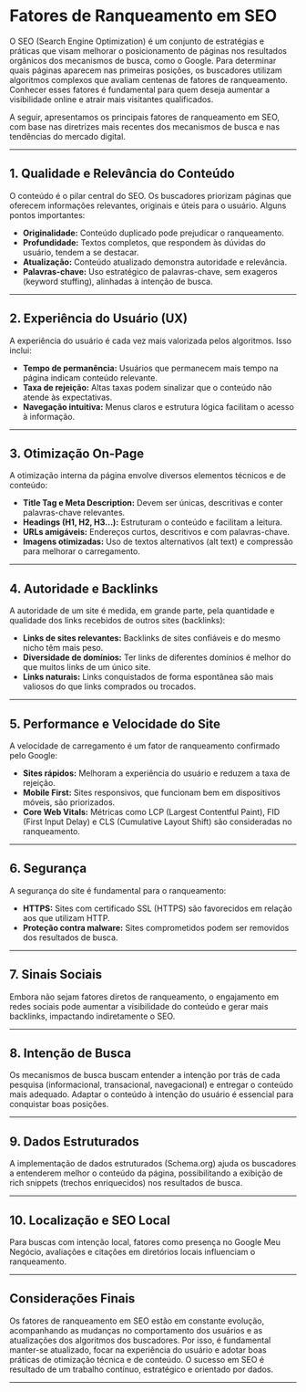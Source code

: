 
# Fatores de Ranqueamento em SEO

O SEO (Search Engine Optimization) é um conjunto de estratégias e práticas que visam melhorar o posicionamento de páginas nos resultados orgânicos dos mecanismos de busca, como o Google. Para determinar quais páginas aparecem nas primeiras posições, os buscadores utilizam algoritmos complexos que avaliam centenas de fatores de ranqueamento. Conhecer esses fatores é fundamental para quem deseja aumentar a visibilidade online e atrair mais visitantes qualificados.

A seguir, apresentamos os principais fatores de ranqueamento em SEO, com base nas diretrizes mais recentes dos mecanismos de busca e nas tendências do mercado digital.

---

## 1. Qualidade e Relevância do Conteúdo

O conteúdo é o pilar central do SEO. Os buscadores priorizam páginas que oferecem informações relevantes, originais e úteis para o usuário. Alguns pontos importantes:

- **Originalidade:** Conteúdo duplicado pode prejudicar o ranqueamento.
- **Profundidade:** Textos completos, que respondem às dúvidas do usuário, tendem a se destacar.
- **Atualização:** Conteúdo atualizado demonstra autoridade e relevância.
- **Palavras-chave:** Uso estratégico de palavras-chave, sem exageros (keyword stuffing), alinhadas à intenção de busca.

---

## 2. Experiência do Usuário (UX)

A experiência do usuário é cada vez mais valorizada pelos algoritmos. Isso inclui:

- **Tempo de permanência:** Usuários que permanecem mais tempo na página indicam conteúdo relevante.
- **Taxa de rejeição:** Altas taxas podem sinalizar que o conteúdo não atende às expectativas.
- **Navegação intuitiva:** Menus claros e estrutura lógica facilitam o acesso à informação.

---

## 3. Otimização On-Page

A otimização interna da página envolve diversos elementos técnicos e de conteúdo:

- **Title Tag e Meta Description:** Devem ser únicas, descritivas e conter palavras-chave relevantes.
- **Headings (H1, H2, H3...):** Estruturam o conteúdo e facilitam a leitura.
- **URLs amigáveis:** Endereços curtos, descritivos e com palavras-chave.
- **Imagens otimizadas:** Uso de textos alternativos (alt text) e compressão para melhorar o carregamento.

---

## 4. Autoridade e Backlinks

A autoridade de um site é medida, em grande parte, pela quantidade e qualidade dos links recebidos de outros sites (backlinks):

- **Links de sites relevantes:** Backlinks de sites confiáveis e do mesmo nicho têm mais peso.
- **Diversidade de domínios:** Ter links de diferentes domínios é melhor do que muitos links de um único site.
- **Links naturais:** Links conquistados de forma espontânea são mais valiosos do que links comprados ou trocados.

---

## 5. Performance e Velocidade do Site

A velocidade de carregamento é um fator de ranqueamento confirmado pelo Google:

- **Sites rápidos:** Melhoram a experiência do usuário e reduzem a taxa de rejeição.
- **Mobile First:** Sites responsivos, que funcionam bem em dispositivos móveis, são priorizados.
- **Core Web Vitals:** Métricas como LCP (Largest Contentful Paint), FID (First Input Delay) e CLS (Cumulative Layout Shift) são consideradas no ranqueamento.

---

## 6. Segurança

A segurança do site é fundamental para o ranqueamento:

- **HTTPS:** Sites com certificado SSL (HTTPS) são favorecidos em relação aos que utilizam HTTP.
- **Proteção contra malware:** Sites comprometidos podem ser removidos dos resultados de busca.

---

## 7. Sinais Sociais

Embora não sejam fatores diretos de ranqueamento, o engajamento em redes sociais pode aumentar a visibilidade do conteúdo e gerar mais backlinks, impactando indiretamente o SEO.

---

## 8. Intenção de Busca

Os mecanismos de busca buscam entender a intenção por trás de cada pesquisa (informacional, transacional, navegacional) e entregar o conteúdo mais adequado. Adaptar o conteúdo à intenção do usuário é essencial para conquistar boas posições.

---

## 9. Dados Estruturados

A implementação de dados estruturados (Schema.org) ajuda os buscadores a entenderem melhor o conteúdo da página, possibilitando a exibição de rich snippets (trechos enriquecidos) nos resultados de busca.

---

## 10. Localização e SEO Local

Para buscas com intenção local, fatores como presença no Google Meu Negócio, avaliações e citações em diretórios locais influenciam o ranqueamento.

---

## Considerações Finais

Os fatores de ranqueamento em SEO estão em constante evolução, acompanhando as mudanças no comportamento dos usuários e as atualizações dos algoritmos dos buscadores. Por isso, é fundamental manter-se atualizado, focar na experiência do usuário e adotar boas práticas de otimização técnica e de conteúdo. O sucesso em SEO é resultado de um trabalho contínuo, estratégico e orientado por dados.

---
```